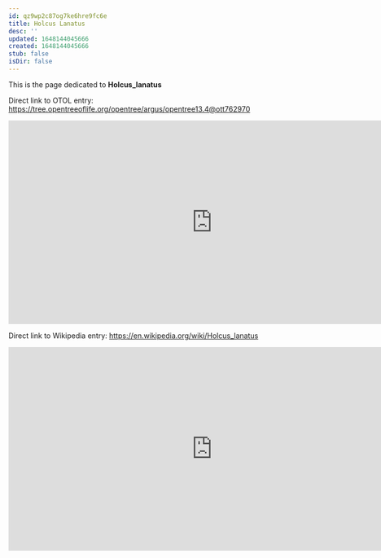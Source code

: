 ```yaml
---
id: qz9wp2c87og7ke6hre9fc6e
title: Holcus Lanatus
desc: ''
updated: 1648144045666
created: 1648144045666
stub: false
isDir: false
---
```

This is the page dedicated to **Holcus_lanatus**


Direct link to OTOL entry: https://tree.opentreeoflife.org/opentree/argus/opentree13.4@ott762970



<html>
    <body>
    <iframe src="https://tree.opentreeoflife.org/opentree/argus/opentree13.4@ott762970"
    width="800" height="400" frameborder="0" allowfullscreen> </iframe>
    </body>
</html>
    


Direct link to Wikipedia entry: https://en.wikipedia.org/wiki/Holcus_lanatus



<html>
    <body>
    <iframe src="https://en.wikipedia.org/wiki/Holcus_lanatus"
    width="800" height="400" frameborder="0" allowfullscreen> </iframe>
    </body>
</html>
    
